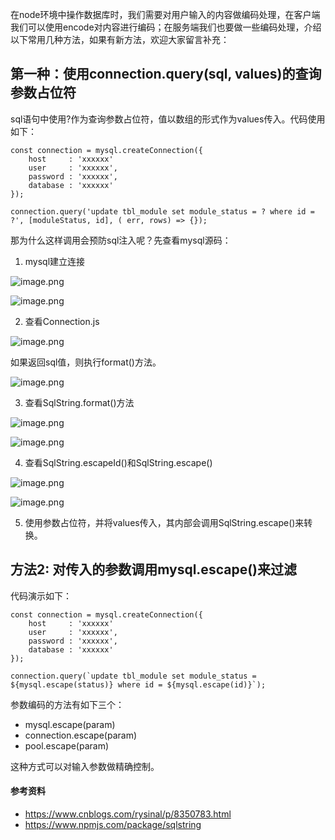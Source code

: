 在node环境中操作数据库时，我们需要对用户输入的内容做编码处理，在客户端我们可以使用encode对内容进行编码；在服务端我们也要做一些编码处理，介绍以下常用几种方法，如果有新方法，欢迎大家留言补充：

## 第一种：使用connection.query(sql, values)的查询参数占位符

sql语句中使用?作为查询参数占位符，值以数组的形式作为values传入。代码使用如下：

```
const connection = mysql.createConnection({
    host     : 'xxxxxx'
    user     : 'xxxxxx',
    password : 'xxxxxx',
    database : 'xxxxxx'
});

connection.query('update tbl_module set module_status = ? where id = ?', [moduleStatus, id], ( err, rows) => {});
```

那为什么这样调用会预防sql注入呢？先查看mysql源码：

1. mysql建立连接


![image.png](https://p3-juejin.byteimg.com/tos-cn-i-k3u1fbpfcp/14f7e9abc8b74b11a8e0031d434f7fa3~tplv-k3u1fbpfcp-watermark.image?)

![image.png](https://p3-juejin.byteimg.com/tos-cn-i-k3u1fbpfcp/719825421e744bae87e7f9ccdaab3db4~tplv-k3u1fbpfcp-watermark.image?)

2. 查看Connection.js


![image.png](https://p6-juejin.byteimg.com/tos-cn-i-k3u1fbpfcp/a286b6ed70f84b84b0cfc0124ad2aa4c~tplv-k3u1fbpfcp-watermark.image?)

如果返回sql值，则执行format()方法。


![image.png](https://p1-juejin.byteimg.com/tos-cn-i-k3u1fbpfcp/f0e98f06e476420f88671ebd05987105~tplv-k3u1fbpfcp-watermark.image?)

3. 查看SqlString.format()方法

![image.png](https://p9-juejin.byteimg.com/tos-cn-i-k3u1fbpfcp/5d2e4e1e486d46afa6a13114d2b1ad1c~tplv-k3u1fbpfcp-watermark.image?)


![image.png](https://p6-juejin.byteimg.com/tos-cn-i-k3u1fbpfcp/3a56db40eaad4dba91449cfa6bb25d98~tplv-k3u1fbpfcp-watermark.image?)

4. 查看SqlString.escapeId()和SqlString.escape()


![image.png](https://p1-juejin.byteimg.com/tos-cn-i-k3u1fbpfcp/4fdc0776e0f34e8a9ce2e053633e769e~tplv-k3u1fbpfcp-watermark.image?)


![image.png](https://p6-juejin.byteimg.com/tos-cn-i-k3u1fbpfcp/aa04fb5e8c7846f8b83fe96d1b516df9~tplv-k3u1fbpfcp-watermark.image?)


5. 使用参数占位符，并将values传入，其内部会调用SqlString.escape()来转换。

## 方法2: 对传入的参数调用mysql.escape()来过滤

代码演示如下：

```
const connection = mysql.createConnection({
    host     : 'xxxxxx'
    user     : 'xxxxxx',
    password : 'xxxxxx',
    database : 'xxxxxx'
});

connection.query(`update tbl_module set module_status = ${mysql.escape(status)} where id = ${mysql.escape(id)}`);
```

参数编码的方法有如下三个：

- mysql.escape(param) 
- connection.escape(param) 
- pool.escape(param)

这种方式可以对输入参数做精确控制。

#### 参考资料

- https://www.cnblogs.com/rysinal/p/8350783.html
- https://www.npmjs.com/package/sqlstring